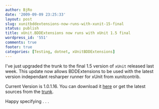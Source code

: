 ```yaml
---
author: BjRo
date: '2009-09-09 23:25:33'
layout: post
slug: xunitbddextensions-now-runs-with-xunit-15-final
status: publish
title: xUnit.BDDExtensions now runs with xUnit 1.5 final
wordpress_id: '551'
comments: true
footer: true
categories: [Testing, dotnet, xUnitBDDExtensions]
---
```


I've just upgraded the trunk to the final 1.5 version of `xUnit` released last week. This update now allows BDDExtensions to be used with the
latest version independant resharper runner for xUnit from xunitcontrib.

Current Version is 1.0.1.16. You can download it [here](http://xunitbddextensions.googlecode.com/files/xunit.bddextensions.1.0.1.16.zip)
or get the latest sources from the [trunk](http://xunitbddextensions.googlecode.com/svn/trunk/). 

Happy specifying . . .
